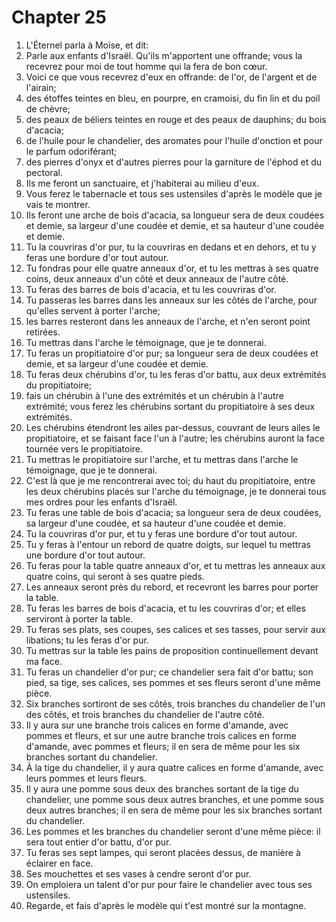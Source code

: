 # Chapter 25

1. L'Éternel parla à Moïse, et dit:
2. Parle aux enfants d'Israël. Qu'ils m'apportent une offrande; vous la recevrez pour moi de tout homme qui la fera de bon cœur.
3. Voici ce que vous recevrez d'eux en offrande: de l'or, de l'argent et de l'airain;
4. des étoffes teintes en bleu, en pourpre, en cramoisi, du fin lin et du poil de chèvre;
5. des peaux de béliers teintes en rouge et des peaux de dauphins; du bois d'acacia;
6. de l'huile pour le chandelier, des aromates pour l'huile d'onction et pour le parfum odoriférant;
7. des pierres d'onyx et d'autres pierres pour la garniture de l'éphod et du pectoral.
8. Ils me feront un sanctuaire, et j'habiterai au milieu d'eux.
9. Vous ferez le tabernacle et tous ses ustensiles d'après le modèle que je vais te montrer.
10. Ils feront une arche de bois d'acacia, sa longueur sera de deux coudées et demie, sa largeur d'une coudée et demie, et sa hauteur d'une coudée et demie.
11. Tu la couvriras d'or pur, tu la couvriras en dedans et en dehors, et tu y feras une bordure d'or tout autour.
12. Tu fondras pour elle quatre anneaux d'or, et tu les mettras à ses quatre coins, deux anneaux d'un côté et deux anneaux de l'autre côté.
13. Tu feras des barres de bois d'acacia, et tu les couvriras d'or.
14. Tu passeras les barres dans les anneaux sur les côtés de l'arche, pour qu'elles servent à porter l'arche;
15. les barres resteront dans les anneaux de l'arche, et n'en seront point retirées.
16. Tu mettras dans l'arche le témoignage, que je te donnerai.
17. Tu feras un propitiatoire d'or pur; sa longueur sera de deux coudées et demie, et sa largeur d'une coudée et demie.
18. Tu feras deux chérubins d'or, tu les feras d'or battu, aux deux extrémités du propitiatoire;
19. fais un chérubin à l'une des extrémités et un chérubin à l'autre extrémité; vous ferez les chérubins sortant du propitiatoire à ses deux extrémités.
20. Les chérubins étendront les ailes par-dessus, couvrant de leurs ailes le propitiatoire, et se faisant face l'un à l'autre; les chérubins auront la face tournée vers le propitiatoire.
21. Tu mettras le propitiatoire sur l'arche, et tu mettras dans l'arche le témoignage, que je te donnerai.
22. C'est là que je me rencontrerai avec toi; du haut du propitiatoire, entre les deux chérubins placés sur l'arche du témoignage, je te donnerai tous mes ordres pour les enfants d'Israël.
23. Tu feras une table de bois d'acacia; sa longueur sera de deux coudées, sa largeur d'une coudée, et sa hauteur d'une coudée et demie.
24. Tu la couvriras d'or pur, et tu y feras une bordure d'or tout autour.
25. Tu y feras à l'entour un rebord de quatre doigts, sur lequel tu mettras une bordure d'or tout autour.
26. Tu feras pour la table quatre anneaux d'or, et tu mettras les anneaux aux quatre coins, qui seront à ses quatre pieds.
27. Les anneaux seront près du rebord, et recevront les barres pour porter la table.
28. Tu feras les barres de bois d'acacia, et tu les couvriras d'or; et elles serviront à porter la table.
29. Tu feras ses plats, ses coupes, ses calices et ses tasses, pour servir aux libations; tu les feras d'or pur.
30. Tu mettras sur la table les pains de proposition continuellement devant ma face.
31. Tu feras un chandelier d'or pur; ce chandelier sera fait d'or battu; son pied, sa tige, ses calices, ses pommes et ses fleurs seront d'une même pièce.
32. Six branches sortiront de ses côtés, trois branches du chandelier de l'un des côtés, et trois branches du chandelier de l'autre côté.
33. Il y aura sur une branche trois calices en forme d'amande, avec pommes et fleurs, et sur une autre branche trois calices en forme d'amande, avec pommes et fleurs; il en sera de même pour les six branches sortant du chandelier.
34. À la tige du chandelier, il y aura quatre calices en forme d'amande, avec leurs pommes et leurs fleurs.
35. Il y aura une pomme sous deux des branches sortant de la tige du chandelier, une pomme sous deux autres branches, et une pomme sous deux autres branches; il en sera de même pour les six branches sortant du chandelier.
36. Les pommes et les branches du chandelier seront d'une même pièce: il sera tout entier d'or battu, d'or pur.
37. Tu feras ses sept lampes, qui seront placées dessus, de manière à éclairer en face.
38. Ses mouchettes et ses vases à cendre seront d'or pur.
39. On emploiera un talent d'or pur pour faire le chandelier avec tous ses ustensiles.
40. Regarde, et fais d'après le modèle qui t'est montré sur la montagne.

